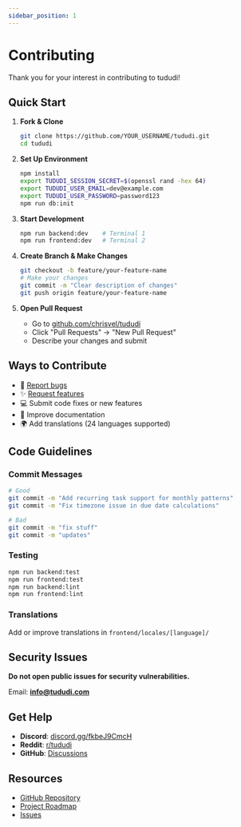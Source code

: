 ```yaml
---
sidebar_position: 1
---
```


# Contributing

Thank you for your interest in contributing to tududi!

## Quick Start

1. **Fork & Clone**
   ```bash
   git clone https://github.com/YOUR_USERNAME/tududi.git
   cd tududi
   ```

2. **Set Up Environment**
   ```bash
   npm install
   export TUDUDI_SESSION_SECRET=$(openssl rand -hex 64)
   export TUDUDI_USER_EMAIL=dev@example.com
   export TUDUDI_USER_PASSWORD=password123
   npm run db:init
   ```

3. **Start Development**
   ```bash
   npm run backend:dev    # Terminal 1
   npm run frontend:dev   # Terminal 2
   ```

4. **Create Branch & Make Changes**
   ```bash
   git checkout -b feature/your-feature-name
   # Make your changes
   git commit -m "Clear description of changes"
   git push origin feature/your-feature-name
   ```

5. **Open Pull Request**
   - Go to [github.com/chrisvel/tududi](https://github.com/chrisvel/tududi)
   - Click "Pull Requests" → "New Pull Request"
   - Describe your changes and submit

## Ways to Contribute

- 🐛 [Report bugs](/community/bug-reports)
- ✨ [Request features](/community/feature-requests)
- 💻 Submit code fixes or new features
- 📝 Improve documentation
- 🌍 Add translations (24 languages supported)

## Code Guidelines

### Commit Messages
```bash
# Good
git commit -m "Add recurring task support for monthly patterns"
git commit -m "Fix timezone issue in due date calculations"

# Bad
git commit -m "fix stuff"
git commit -m "updates"
```

### Testing
```bash
npm run backend:test
npm run frontend:test
npm run backend:lint
npm run frontend:lint
```

### Translations
Add or improve translations in `frontend/locales/[language]/`

## Security Issues

**Do not open public issues for security vulnerabilities.**

Email: **info@tududi.com**

## Get Help

- **Discord**: [discord.gg/fkbeJ9CmcH](https://discord.gg/fkbeJ9CmcH)
- **Reddit**: [r/tududi](https://www.reddit.com/r/tududi/)
- **GitHub**: [Discussions](https://github.com/chrisvel/tududi/discussions)

## Resources

- [GitHub Repository](https://github.com/chrisvel/tududi)
- [Project Roadmap](https://github.com/users/chrisvel/projects/2)
- [Issues](https://github.com/chrisvel/tududi/issues)
